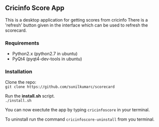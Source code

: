 ## Cricinfo Score App

This is a desktop application for getting scores from cricinfo
There is a 'refresh' button given in the interface which can be used
to refresh the scorecard.

### Requirements
* Python2.x (python2.7 in ubuntu)
* PyQt4 (pyqt4-dev-tools in ubuntu)

### Installation 
Clone the repo:  
`git clone https://github.com/sunilkumarc/scorecard`

Run the **install.sh** script.  
`./install.sh`

You can now exectute the app by typing `cricinfoscore` in your terminal.

To uninstall run the command `cricinfoscore-uninstall` from you terminal.
